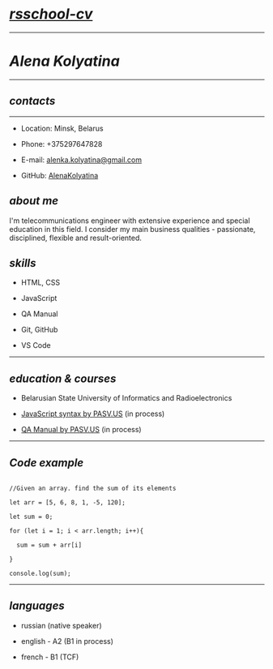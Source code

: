 
# _[rsschool-cv](https://github.com/rolling-scopes-school/)_ 

  

--- 

  

# _Alena Kolyatina_ 

  

--- 

  

## _contacts_ 

  

--- 

  

- Location: Minsk, Belarus 

- Phone: +375297647828 

- E-mail: alenka.kolyatina@gmail.com 

- GitHub: [AlenaKolyatina](https://github.com/AlenaKolyatina) 

  

## _about me_ 

  

I'm telecommunications engineer with extensive experience and special education in this field. I consider my main business qualities - passionate, disciplined, flexible and result-oriented. 

  

## _skills_ 

  

- HTML, CSS 

- JavaScript 

- QA Manual 

- Git, GitHub 

- VS Code 

  

--- 

  

## _education & courses_ 

  

- Belarusian State University of Informatics and Radioelectronics 

- [JavaScript syntax by PASV.US](https://localcoding.us/course) (in process) 

- [QA Manual by PASV.US](https://localcoding.us/course) (in process) 

  

--- 

  

## _Code example_ 

  

``` 

//Given an array. find the sum of its elements 

let arr = [5, 6, 8, 1, -5, 120]; 

let sum = 0; 

for (let i = 1; i < arr.length; i++){ 

  sum = sum + arr[i] 

} 

console.log(sum); 

``` 

  

--- 

  

## _languages_ 

  

- russian (native speaker) 

- english - A2 (B1 in process) 

- french - B1 (TCF) 

 
